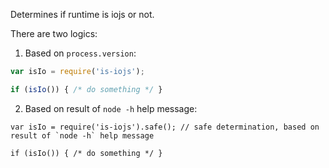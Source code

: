 Determines if runtime is iojs or not. 

There are two logics:
1. Based on `process.version`:
```js
var isIo = require('is-iojs');

if (isIo()) { /* do something */ }
```
2. Based on result of `node -h` help message:

```
var isIo = require('is-iojs').safe(); // safe determination, based on result of `node -h` help message

if (isIo()) { /* do something */ }
```
